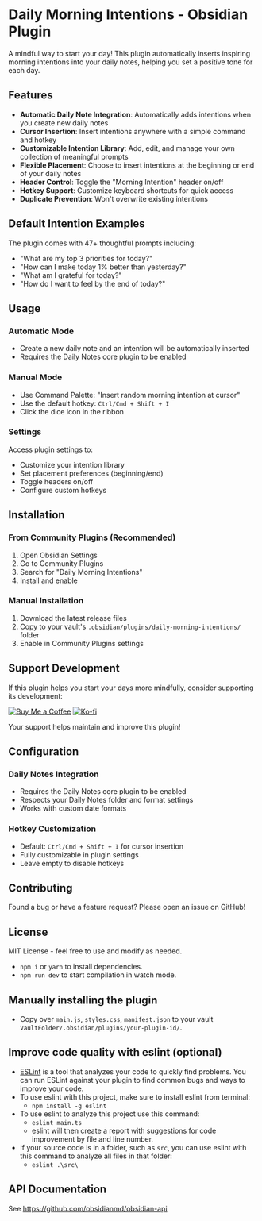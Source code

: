 # Daily Morning Intentions - Obsidian Plugin

A mindful way to start your day! This plugin automatically inserts inspiring morning intentions into your daily notes, helping you set a positive tone for each day.

## Features

- **Automatic Daily Note Integration**: Automatically adds intentions when you create new daily notes
- **Cursor Insertion**: Insert intentions anywhere with a simple command and hotkey
- **Customizable Intention Library**: Add, edit, and manage your own collection of meaningful prompts
- **Flexible Placement**: Choose to insert intentions at the beginning or end of your daily notes
- **Header Control**: Toggle the "Morning Intention" header on/off
- **Hotkey Support**: Customize keyboard shortcuts for quick access
- **Duplicate Prevention**: Won't overwrite existing intentions

## Default Intention Examples

The plugin comes with 47+ thoughtful prompts including:
- "What are my top 3 priorities for today?"
- "How can I make today 1% better than yesterday?"
- "What am I grateful for today?"
- "How do I want to feel by the end of today?"

## Usage

### Automatic Mode
- Create a new daily note and an intention will be automatically inserted
- Requires the Daily Notes core plugin to be enabled

### Manual Mode
- Use Command Palette: "Insert random morning intention at cursor"
- Use the default hotkey: `Ctrl/Cmd + Shift + I`
- Click the dice icon in the ribbon

### Settings
Access plugin settings to:
- Customize your intention library
- Set placement preferences (beginning/end)
- Toggle headers on/off
- Configure custom hotkeys

## Installation

### From Community Plugins (Recommended)
1. Open Obsidian Settings
2. Go to Community Plugins
3. Search for "Daily Morning Intentions"
4. Install and enable

### Manual Installation
1. Download the latest release files
2. Copy to your vault's `.obsidian/plugins/daily-morning-intentions/` folder
3. Enable in Community Plugins settings

## Support Development

If this plugin helps you start your days more mindfully, consider supporting its development:

[![Buy Me a Coffee](https://img.shields.io/badge/Buy%20Me%20a%20Coffee-FFDD00?style=for-the-badge&logo=buy-me-a-coffee&logoColor=black)](https://buymeacoffee.com/johnfang)
[![Ko-fi](https://img.shields.io/badge/Ko--fi-FF5722?style=for-the-badge&logo=ko-fi&logoColor=white)](https://ko-fi.com/johnfang)

Your support helps maintain and improve this plugin!

## Configuration

### Daily Notes Integration
- Requires the Daily Notes core plugin to be enabled
- Respects your Daily Notes folder and format settings
- Works with custom date formats

### Hotkey Customization
- Default: `Ctrl/Cmd + Shift + I` for cursor insertion
- Fully customizable in plugin settings
- Leave empty to disable hotkeys

## Contributing

Found a bug or have a feature request? Please open an issue on GitHub!

## License

MIT License - feel free to use and modify as needed.
- `npm i` or `yarn` to install dependencies.
- `npm run dev` to start compilation in watch mode.

## Manually installing the plugin

- Copy over `main.js`, `styles.css`, `manifest.json` to your vault `VaultFolder/.obsidian/plugins/your-plugin-id/`.

## Improve code quality with eslint (optional)
- [ESLint](https://eslint.org/) is a tool that analyzes your code to quickly find problems. You can run ESLint against your plugin to find common bugs and ways to improve your code. 
- To use eslint with this project, make sure to install eslint from terminal:
  - `npm install -g eslint`
- To use eslint to analyze this project use this command:
  - `eslint main.ts`
  - eslint will then create a report with suggestions for code improvement by file and line number.
- If your source code is in a folder, such as `src`, you can use eslint with this command to analyze all files in that folder:
  - `eslint .\src\`


## API Documentation

See https://github.com/obsidianmd/obsidian-api
